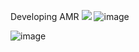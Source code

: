 Developing AMR <img src="https://img.shields.io/badge/Cpp-3776AB?style=for-the-badge&logo=Cpp&logoColor=white">
![image](https://github.com/jaykorea/jaykorea/assets/95605860/816f4922-0690-47a3-8781-13b5b59ccfb9)

![image](https://github.com/jaykorea/jaykorea/assets/95605860/80c302c7-642c-4c85-b4c9-d300ebee2d04)

